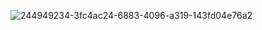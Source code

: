 ![244949234-3fc4ac24-6883-4096-a319-143fd04e76a2](https://github.com/SamuelSpalla/p2_estrutura_dados/assets/118549226/ce0013f3-855b-46a7-abaf-94b47edadc18)
